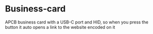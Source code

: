 # Business-card
APCB business card with a USB-C port and HID, so when you press the button it auto opens a link to the website encoded on it
